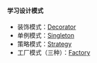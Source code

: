 #### 学习设计模式
 - 装饰模式：[Decorator](Decorator)
 - 单例模式：[Singleton](Singleton)
 - 策略模式：[Strategy](Strategy)
 - 工厂模式（三种）：[Factory](Factory)